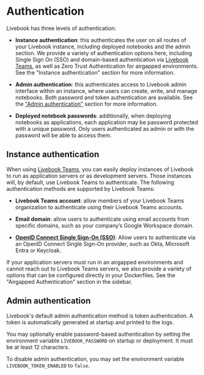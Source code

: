 # Authentication

Livebook has three levels of authentication:

  * **Instance authentication**: this authenticates the user on all routes of your Livebook instance, including deployed notebooks and the admin section. We provide a variety of authentication options here, including Single Sign On (SSO) and domain-based authentication via [Livebook Teams](https://livebook.dev/teams), as well as Zero Trust Authentication for airgapped environments. See the "Instance authentication" section for more information.

  * **Admin authentication**: this authenticates access to Livebook admin interface within an instance, where users can create, write, and manage notebooks. Both password and token authentication are available. See the ["Admin authentication"](#admin-authentication) section for more information.

  * **Deployed notebook passwords**: additionally, when deploying notebooks as applications, each application may be password protected with a unique password. Only users authenticated as admin or with the password will be able to access them.

## Instance authentication

When using [Livebook Teams](https://livebook.dev/teams), you can easily deploy instances of Livebook to run as application servers or as development servers. Those instances will, by default, use Livebook Teams to authenticate. The following authentication methods are supported by Livebook Teams:

* **Livebook Teams account**: allow members of your Livebook Teams organization to authenticate using their Livebook Teams accounts.

* **Email domain**: allow users to authenticate using email accounts from specific domains, such as your company’s Google Workspace domain.

* **[OpenID Connect Single Sign-On (SSO)](/oidc_sso.html)**: Allow users to authenticate via an OpenID Connect Single Sign-On provider, such as Okta, Microsoft Entra or Keycloak.

If your application servers must run in an airgapped environments and cannot reach out to Livebook Teams servers, we also provide a variety of options that can be configured directly in your Dockerfiles. See the "Airgapped Authentication" section in the sidebar.

## Admin authentication

Livebook's default admin authentication method is token authentication. A token is automatically generated at startup and printed to the logs.

You may optionally enable password-based authentication by setting the environment variable `LIVEBOOK_PASSWORD` on startup or deployment. It must be at least 12 characters.

To disable admin authentication, you may set the environment variable `LIVEBOOK_TOKEN_ENABLED` to `false`.
